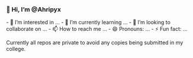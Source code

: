 <h3>👋 Hi, I’m @Ahripyx </h3>
- 👀 I’m interested in ...
- 🌱 I’m currently learning ...
- 💞️ I’m looking to collaborate on ...
- 📫 How to reach me ...
- 😄 Pronouns: ...
- ⚡ Fun fact: ...

Currently all repos are private to avoid any copies being submitted in my college.
<!---
Ahripyx/Ahripyx is a ✨ special ✨ repository because its `README.md` (this file) appears on your GitHub profile.
You can click the Preview link to take a look at your changes.
--->
